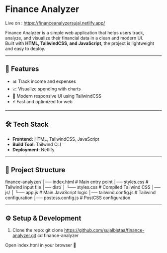 #  Finance Analyzer

Live on : https://financeanalyzersujal.netlify.app/

Finance Analyzer is a simple web application that helps users track, analyze, and visualize their financial data in a clean and modern UI.  
Built with **HTML, TailwindCSS, and JavaScript**, the project is lightweight and easy to deploy.

---

## 🚀 Features
- 📊 Track income and expenses  
- 📈 Visualize spending with charts  
- 🎨 Modern responsive UI using TailwindCSS  
- ⚡ Fast and optimized for web  

---

## 🛠️ Tech Stack
- **Frontend:** HTML, TailwindCSS, JavaScript  
- **Build Tool:** Tailwind CLI  
- **Deployment:** Netlify  

---

## 📂 Project Structure
finance-analyzer/
│── index.html # Main entry point
│── styles.css # Tailwind input file
│── dist/
│ └── styles.css # Compiled Tailwind CSS
│── js/
│ └── app.js # Main JavaScript logic
│── tailwind.config.js # Tailwind configuration
│── postcss.config.js # PostCSS configuration


---

## ⚙️ Setup & Development
1. Clone the repo:
   git clone https://github.com/sujalbistaa/finance-analyzer.git
   cd finance-analyzer
  
Open index.html in your browser 🎉

